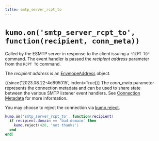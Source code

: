 ```yaml
---
title: smtp_server_rcpt_to
---
```


# `kumo.on('smtp_server_rcpt_to', function(recipient, conn_meta))`

Called by the ESMTP server in response to the client issuing a `"RCPT TO"`
command.  The event handler is passed the *recipient address* parameter from
the `RCPT TO` command.

The *recipient address* is an [EnvelopeAddress](../address/index.md) object.

{{since('2023.08.22-4d895015', indent=True)}}
    The *conn_meta* parameter represents the connection metadata and
    can be used to share state between the various SMTP listener
    event handlers. See [Connection Metadata](../connectionmeta.md)
    for more information.

You may choose to reject the connection via [kumo.reject](../kumo/reject.md).

```lua
kumo.on('smtp_server_rcpt_to', function(recipient)
  if recipient.domain == 'bad.domain' then
    kumo.reject(420, 'not thanks')
  end
end)
```

